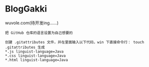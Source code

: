 # BlogGakki
wuvole.com(待开发ing......)



```
把 GitHub 仓库的语言设置为自己想要的

创建 .gitattributes 文件，并在里面输入以下代码，win 下直接命令行： touch .gitattributes 生成
*.js linguist-language=Java
*.css linguist-language=Java
*.html linguist-language=Java
```
